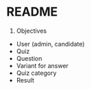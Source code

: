 # README

 1. Objectives
 * User (admin, candidate)
 * Quiz
 * Question
 * Variant for answer
 * Quiz category
 * Result